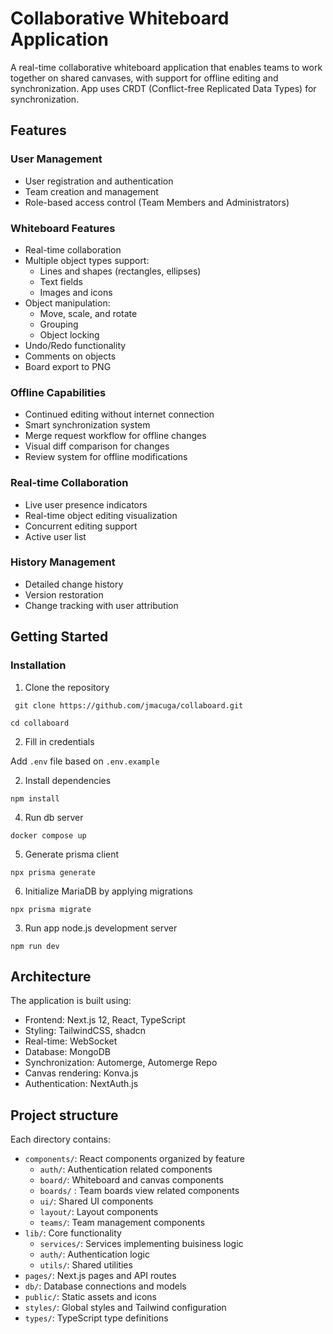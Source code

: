 # Collaborative Whiteboard Application

A real-time collaborative whiteboard application that enables teams to work together on shared canvases, with support for offline editing and synchronization. App uses CRDT (Conflict-free Replicated Data Types) for synchronization.

## Features

### User Management

- User registration and authentication
- Team creation and management
- Role-based access control (Team Members and Administrators)

### Whiteboard Features

- Real-time collaboration
- Multiple object types support:
  - Lines and shapes (rectangles, ellipses)
  - Text fields
  - Images and icons
- Object manipulation:
  - Move, scale, and rotate
  - Grouping
  - Object locking
- Undo/Redo functionality
- Comments on objects
- Board export to PNG

### Offline Capabilities

- Continued editing without internet connection
- Smart synchronization system
- Merge request workflow for offline changes
- Visual diff comparison for changes
- Review system for offline modifications

### Real-time Collaboration

- Live user presence indicators
- Real-time object editing visualization
- Concurrent editing support
- Active user list

### History Management

- Detailed change history
- Version restoration
- Change tracking with user attribution

## Getting Started

### Installation

1. Clone the repository

` git clone https://github.com/jmacuga/collaboard.git`

`cd collaboard`

2. Fill in credentials

Add `.env` file based on `.env.example`

2.  Install dependencies

`npm install`

4. Run db server

`docker compose up`

5. Generate prisma client

```
npx prisma generate
```

6. Initialize MariaDB by applying migrations

```
npx prisma migrate
```

3. Run app node.js development server

`npm run dev`

## Architecture

The application is built using:

- Frontend: Next.js 12, React, TypeScript
- Styling: TailwindCSS, shadcn
- Real-time: WebSocket
- Database: MongoDB
- Synchronization: Automerge, Automerge Repo
- Canvas rendering: Konva.js
- Authentication: NextAuth.js

## Project structure

Each directory contains:

- `components/`: React components organized by feature
  - `auth/`: Authentication related components
  - `board/`: Whiteboard and canvas components
  - `boards/` : Team boards view related components
  - `ui/`: Shared UI components
  - `layout/`: Layout components
  - `teams/`: Team management components
- `lib/`: Core functionality
  - `services/`: Services implementing buisiness logic
  - `auth/`: Authentication logic
  - `utils/`: Shared utilities
- `pages/`: Next.js pages and API routes
- `db/`: Database connections and models
- `public/`: Static assets and icons
- `styles/`: Global styles and Tailwind configuration
- `types/`: TypeScript type definitions
